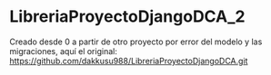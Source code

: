 # LibreriaProyectoDjangoDCA_2
Creado desde 0 a partir de otro proyecto por error del modelo y las migraciones, aquí el original:
https://github.com/dakkusu988/LibreriaProyectoDjangoDCA.git
